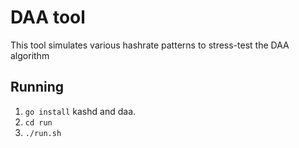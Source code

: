 # DAA tool

This tool simulates various hashrate patterns to stress-test the DAA algorithm 

## Running

1. `go install` kashd and daa.
2. `cd run`
3. `./run.sh`


